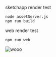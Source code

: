 sketchapp render test
```
node assetServer.js
npm run build
```

web render test
```
npm run web
```

![wooo](http://i.imgur.com/wdaYJCk.png)

